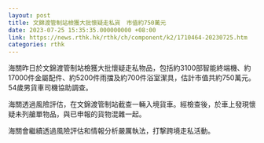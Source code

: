```yaml
---
layout: post
title: 文錦渡管制站檢獲大批懷疑走私貨　市值約750萬元
date: 2023-07-25 15:35:35.000000000 +08:00
link: https://news.rthk.hk/rthk/ch/component/k2/1710464-20230725.htm
categories: rthk
---
```


海關昨日於文錦渡管制站檢獲大批懷疑走私物品，包括約3100部智能終端機、約17000件金屬配件、約5200件雨擋及約700件浴室潔具，估計市值共約750萬元。54歲男貨車司機協助調查。

海關透過風險評估，在文錦渡管制站截查一輛入境貨車。經檢查後，於車上發現懷疑未列艙單物品，與已申報的貨物混雜一起。

海關會繼續透過風險評估和情報分析嚴厲執法，打撃跨境走私活動。
